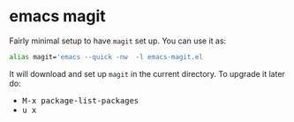 # emacs magit

Fairly minimal setup to have `magit` set up. You can use it as:

``` sh
alias magit='emacs --quick -nw  -l emacs-magit.el
```

It will download and set up `magit` in the current directory. To upgrade it later do:

- <kbd>M-x package-list-packages</kbd>
- <kbd>u x</kbd>
